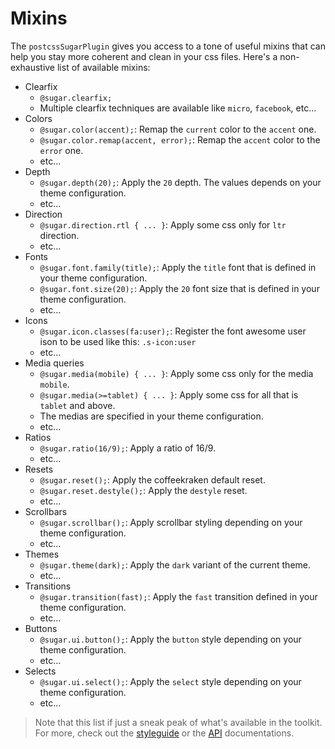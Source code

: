 <!--
/**
 * @name            Mixins
 * @namespace       doc.css
 * @type            Markdown
 * @platform        md
 * @status          stable
 * @menu            Documentation / CSS           /doc/css/mixins
 *
 * @since           2.0.0
 * @author    Olivier Bossel <olivier.bossel@gmail.com> (https://olivierbossel.com)
 */
-->

<!-- image -->

<!-- header -->
##### 



# Mixins

The `postcssSugarPlugin` gives you access to a tone of useful mixins that can help you stay more coherent and clean in your css files. Here's a non-exhaustive list of available mixins:

-   Clearfix
    -   `@sugar.clearfix;`
    -   Multiple clearfix techniques are available like `micro`, `facebook`, etc...
-   Colors
    -   `@sugar.color(accent);`: Remap the `current` color to the `accent` one.
    -   `@sugar.color.remap(accent, error);`: Remap the `accent` color to the `error` one.
    -   etc...
-   Depth
    -   `@sugar.depth(20);`: Apply the `20` depth. The values depends on your theme configuration.
    -   etc...
-   Direction
    -   `@sugar.direction.rtl { ... }`: Apply some css only for `ltr` direction.
    -   etc...
-   Fonts
    -   `@sugar.font.family(title);`: Apply the `title` font that is defined in your theme configuration.
    -   `@sugar.font.size(20);`: Apply the `20` font size that is defined in your theme configuration.
    -   etc...
-   Icons
    -   `@sugar.icon.classes(fa:user);`: Register the font awesome user ison to be used like this: `.s-icon:user`
    -   etc...
-   Media queries
    -   `@sugar.media(mobile) { ... }`: Apply some css only for the media `mobile`.
    -   `@sugar.media(>=tablet) { ... }`: Apply some css for all that is `tablet` and above.
    -   The medias are specified in your theme configuration.
    -   etc...
-   Ratios
    -   `@sugar.ratio(16/9);`: Apply a ratio of 16/9.
    -   etc...
-   Resets
    -   `@sugar.reset();`: Apply the coffeekraken default reset.
    -   `@sugar.reset.destyle();`: Apply the `destyle` reset.
    -   etc...
-   Scrollbars
    -   `@sugar.scrollbar();`: Apply scrollbar styling depending on your theme configuration.
    -   etc...
-   Themes
    -   `@sugar.theme(dark);`: Apply the `dark` variant of the current theme.
    -   etc...
-   Transitions
    -   `@sugar.transition(fast);`: Apply the `fast` transition defined in your theme configuration.
    -   etc...
-   Buttons
    -   `@sugar.ui.button();`: Apply the `button` style depending on your theme configuration.
    -   etc...
-   Selects
    -   `@sugar.ui.select();`: Apply the `select` style depending on your theme configuration.
    -   etc...

> Note that this list if just a sneak peak of what's available in the toolkit. For more, check out the [styleguide](/styleguide) or the [API](/api) documentations.

